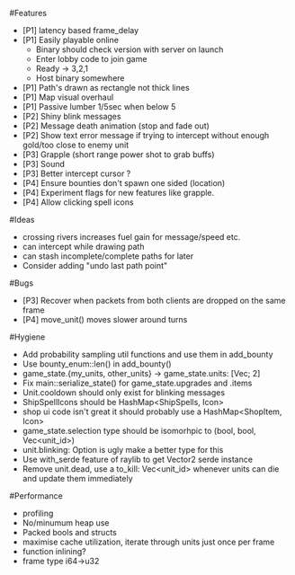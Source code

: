 #Features
 * [P1] latency based frame_delay
 * [P1] Easily playable online
    * Binary should check version with server on launch
    * Enter lobby code to join game
    * Ready -> 3,2,1
    * Host binary somewhere
 * [P1] Path's drawn as rectangle not thick lines
 * [P1] Map visual overhaul
 * [P1] Passive lumber 1/5sec when below 5
 * [P2] Shiny blink messages
 * [P2] Message death animation (stop and fade out)
 * [P2] Show text error message if trying to intercept without enough gold/too close to enemy unit
 * [P3] Grapple (short range power shot to grab buffs)
 * [P3] Sound
 * [P3] Better intercept cursor ?
 * [P4] Ensure bounties don't spawn one sided (location)
 * [P4] Experiment flags for new features like grapple.
 * [P4] Allow clicking spell icons

#Ideas
 * crossing rivers increases fuel gain for message/speed etc.
 * can intercept while drawing path
 * can stash incomplete/complete paths for later
 * Consider adding "undo last path point"

#Bugs
 * [P3] Recover when packets from both clients are dropped on the same frame
 * [P4] move_unit() moves slower around turns

#Hygiene
 * Add probability sampling util functions and use them in add_bounty
 * Use bounty_enum::len() in add_bounty()
 * game_state.{my_units, other_units} -> game_state.units: [Vec<Unit>; 2]
 * Fix main::serialize_state() for game_state.upgrades and .items
 * Unit.cooldown should only exist for blinking messages
 * ShipSpellIcons should be HashMap<ShipSpells, Icon>
 * shop ui code isn't great it should probably use a HashMap<ShopItem, Icon>
 * game_state.selection type should be isomorhpic to (bool, bool, Vec<unit_id>)
 * unit.blinking: Option<bool> is ugly make a better type for this
 * Use with_serde feature of raylib to get Vector2 serde instance
 * Remove unit.dead, use a to_kill: Vec<unit_id> whenever units can die and update them immediately

#Performance
 * profiling
 * No/minumum heap use
 * Packed bools and structs
 * maximise cache utilization, iterate through units just once per frame
 * function inlining?
 * frame type i64->u32